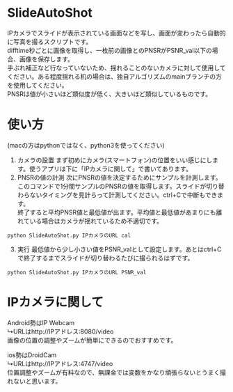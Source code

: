 # SlideAutoShot
IPカメラでスライドが表示されている画面などを写し、画面が変わったら自動的に写真を撮るスクリプトです。<br>
difftime秒ごとに画像を取得し、一枚前の画像とのPNSRがPSNR_val以下の場合、画像を保存します。<br>
手ぶれ補正など行なっていないため、揺れることのないカメラに対して使用してください。ある程度揺れる机の場合は、独自アルゴリズムのmainブランチの方を使用してください。<br>
PNSRは値が小さいほど類似度が低く、大きいほど類似しているものです。<br>

# 使い方
(macの方はpythonではなく、python3を使ってください)<br>
1. カメラの設置
まず初めにカメラ(スマートフォン)の位置をいい感じにします。使うアプリは下に「IPカメラに関して」で書いてあります。<br>
2. PNSRの値の計測
次にPNSRの値を決定するためにサンプルを計測します。<br>
このコマンドで1分間サンプルのPNSRの値を取得します。スライドが切り替わらないタイミングを見計らって計測してください。ctrl+Cで中断もできます。<br>
終了すると平均PNSR値と最低値が出ます。平均値と最低値があまりにも離れている場合はカメラが揺れているため不適切です。<br>
```
python SlideAutoShot.py IPカメラのURL cal
```
3. 実行
最低値から少し小さい値をPSNR_valとして設定します。あとはctrl+Cで終了するまでスライドが切り替わるたびに撮られるはずです。
```
python SlideAutoShot.py IPカメラのURL PSNR_val
```

# IPカメラに関して
Android勢はIP Webcam<br>
↳URLはhttp://IPアドレス:8080/video<br>
画像の位置の調整やズームが簡単にできるのでおすすめです。

ios勢はDroidCam<br>
↳URLはhttp://IPアドレス:4747/video<br>
位置調整やズームが有料なので、無課金では変数をかなり頑張らないとうまく撮れないと思います。
